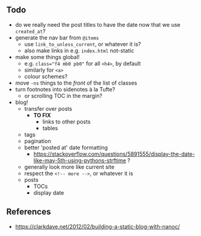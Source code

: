 ## Todo

- do we really need the post titles to have the date now that we use `created_at`?
- generate the nav bar from `@items`
    + use `link_to_unless_current`, or whatever it is?
    + also make links in e.g. `index.html` not-static
- make some things global!
    + e.g. `class="f4 mb0 pb0"` for all `<h4>`, by default
    + similarly for `<a>`
    + colour schemes?
- move `-ns` things to the _front_ of the list of classes
- turn footnotes into sidenotes à la Tufte?
    + or scrolling TOC in the margin?
- blog!
    + transfer over posts
        * **TO FIX**
            - links to other posts
            - tables
    + tags
    + pagination
    + better 'posted at' date formatting
        * https://stackoverflow.com/questions/5891555/display-the-date-like-may-5th-using-pythons-strftime ?
    + generally look more like current site
    + respect the `<!-- more -->`, or whatever it is
    + posts
        * TOCs
        * display date

## References

- https://clarkdave.net/2012/02/building-a-static-blog-with-nanoc/